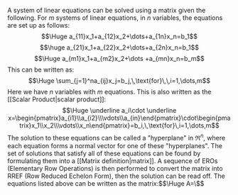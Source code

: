 
A system of linear equations can be solved using a matrix given the following. For $m$ systems of linear equations, in $n$ variables, the equations are set up as follows:
$$\Huge a_{11}x_1+a_{12}x_2+\dots+a_{1n}x_n=b_1$$
$$\huge a_{21}x_1+a_{22}x_2+\dots+a_{2n}x_n=b_1$$
$$\Huge a_{m1}x_1+a_{m2}x_2+\dots +a_{mn}x_n=b_m$$
This can be written as:
$$\Huge \sum_{j=1}^na_{ij}x_j=b_j,\,\text{for}\,\,i=1,\dots,m$$
Here we have $n$ variables with $m$ equations. This is also written as the [[Scalar Product|scalar product]]:$$\Huge \underline a_i\cdot \underline x=\begin{pmatrix}a_{i1}\\a_{i2}\\\vdots\\a_{in}\end{pmatrix}\cdot\begin{pmatrix}x_1\\x_2\\\vdots\\x_n\end{pmatrix}=b_i,\,\text{for}\,i=1,\dots,m$$
The solution to these equations can be called a "hyperplane" in $\Re^n$, where each equation forms a normal vector for one of these "hyperplanes". The set of solutions that satisfy all of these equations can be found by formulating them into a [[Matrix definition|matrix]]. A sequence of EROs (Elementary Row Operations) is then performed to convert the matrix into RREF (Row Reduced Echelon Form), then the solution can be read off. The equations listed above can be written as the matrix:$$\Huge A=\$$